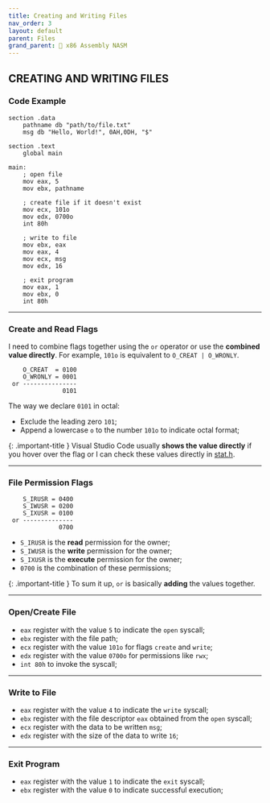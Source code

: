 ```yaml
---
title: Creating and Writing Files
nav_order: 3
layout: default
parent: Files
grand_parent: 🔲 x86 Assembly NASM
---
```


## **CREATING AND WRITING FILES**

### **Code Example**

```
section .data
    pathname db "path/to/file.txt"
    msg db "Hello, World!", 0AH,0DH, "$"

section .text
    global main

main:
    ; open file
    mov eax, 5
    mov ebx, pathname

    ; create file if it doesn't exist
    mov ecx, 101o
    mov edx, 0700o
    int 80h

    ; write to file
    mov ebx, eax
    mov eax, 4
    mov ecx, msg
    mov edx, 16

    ; exit program
    mov eax, 1
    mov ebx, 0
    int 80h
```

----

### **Create and Read Flags**

I need to combine flags together using the `or` operator or use the **combined value directly**. For example, `101o` is equivalent to `O_CREAT | O_WRONLY`.

```
    O_CREAT  = 0100
    O_WRONLY = 0001
 or ---------------
               0101
```

The way we declare `0101` in octal:
- Exclude the leading zero `101`;
- Append a lowercase `o` to the number `101o` to indicate octal format;

{: .important-title }
Visual Studio Code usually **shows the value directly** if you hover over the flag or I can check these values directly in [stat.h](https://man7.org/linux/man-pages/man0/sys_stat.h.0p.html).

----

### **File Permission Flags**

```
    S_IRUSR = 0400
    S_IWUSR = 0200
    S_IXUSR = 0100
 or --------------
              0700
```

- `S_IRUSR` is the **read** permission for the owner;
- `S_IWUSR` is the **write** permission for the owner;
- `S_IXUSR` is the **execute** permission for the owner;
- `0700` is the combination of these permissions;

{: .important-title }
To sum it up, `or` is basically **adding** the values together. 

----

### **Open/Create File**

- `eax` register with the value `5` to indicate the `open` syscall;
- `ebx` register with the file path;
- `ecx` register with the value `101o` for flags `create` and `write`;
- `edx` register with the value `0700o` for permissions like `rwx`;
- `int 80h` to invoke the syscall;

----

### **Write to File**

- `eax` register with the value `4` to indicate the `write` syscall;
- `ebx` register with the file descriptor `eax` obtained from the `open` syscall;
- `ecx` register with the data to be written `msg`;
- `edx` register with the size of the data to write `16`;

----

### **Exit Program**
- `eax` register with the value `1` to indicate the `exit` syscall;
- `ebx` register with the value `0` to indicate successful execution;